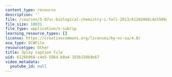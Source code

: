 ```yaml
---
content_type: resource
description: ''
file: /courses/5-07sc-biological-chemistry-i-fall-2013/6126b968c4e5586db8a4183b150b9e67_0XAJIHttCNs.vtt
file_size: 18031
file_type: application/x-subrip
learning_resource_types: []
license: https://creativecommons.org/licenses/by-nc-sa/4.0/
ocw_type: OCWFile
resourcetype: Other
title: 3play caption file
uid: 6126b968-c4e5-586d-b8a4-183b150b9e67
video_metadata:
  youtube_id: null
---
```

